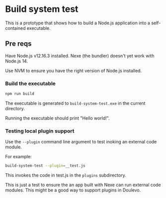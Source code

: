 # Build system test

This is a prototype that shows how to build a Node.js application into a self-contained executable.

## Pre reqs

Have Node.js v12.16.3 installed. Nexe (the bundler) doesn't yet work with Node.js 14.

Use NVM to ensure you have the right version of Node.js installed.

### Build the executable

```bash
npm run build
```

The executable is generated to `build-system-test.exe` in the current directory.

Running the executable should print "Hello world!".

### Testing local plugin support

Use the `--plugin` command line argument to test inoking an external code module.

For example:

```bash
build-system-test --plugin=__test.js
```

This invokes the code in test.js in the `plugins` subdirectory.

This is just a test to ensure the an app built with Nexe can run external code modules. This might be a good way to support plugins in Doulevo.